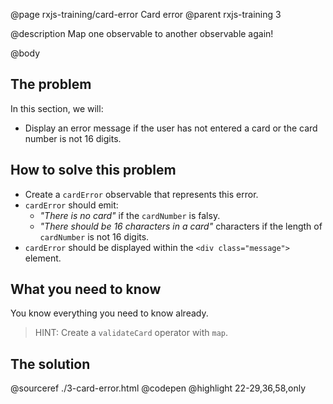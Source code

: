 @page rxjs-training/card-error Card error
@parent rxjs-training 3

@description Map one observable to another observable again!

@body

## The problem

In this section, we will:

- Display an error message if the user has not entered a card or the card number is not
  16 digits.

## How to solve this problem


- Create a `cardError` observable that represents this error.
- `cardError` should emit:
  - _"There is no card"_ if the `cardNumber` is falsy.
  - _"There should be 16 characters in a card"_ characters if the length of `cardNumber`
    is not 16 digits.
- `cardError` should be displayed within the `<div class="message">` element.

## What you need to know

You know everything you need to know already.

> HINT: Create a `validateCard` operator with `map`.

## The solution

@sourceref ./3-card-error.html
@codepen
@highlight 22-29,36,58,only
